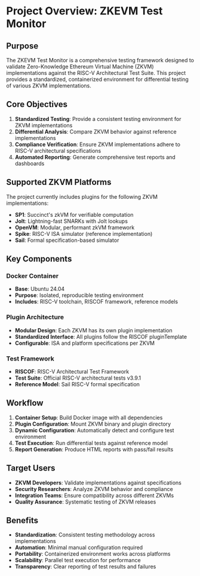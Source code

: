 # Project Overview: ZKEVM Test Monitor

## Purpose

The ZKEVM Test Monitor is a comprehensive testing framework designed to validate Zero-Knowledge Ethereum Virtual Machine (ZKVM) implementations against the RISC-V Architectural Test Suite. This project provides a standardized, containerized environment for differential testing of various ZKVM implementations.

## Core Objectives

1. **Standardized Testing**: Provide a consistent testing environment for ZKVM implementations
2. **Differential Analysis**: Compare ZKVM behavior against reference implementations
3. **Compliance Verification**: Ensure ZKVM implementations adhere to RISC-V architectural specifications
4. **Automated Reporting**: Generate comprehensive test reports and dashboards

## Supported ZKVM Platforms

The project currently includes plugins for the following ZKVM implementations:

- **SP1**: Succinct's zkVM for verifiable computation
- **Jolt**: Lightning-fast SNARKs with Jolt lookups
- **OpenVM**: Modular, performant zkVM framework
- **Spike**: RISC-V ISA simulator (reference implementation)
- **Sail**: Formal specification-based simulator

## Key Components

### Docker Container
- **Base**: Ubuntu 24.04
- **Purpose**: Isolated, reproducible testing environment
- **Includes**: RISC-V toolchain, RISCOF framework, reference models

### Plugin Architecture
- **Modular Design**: Each ZKVM has its own plugin implementation
- **Standardized Interface**: All plugins follow the RISCOF pluginTemplate
- **Configurable**: ISA and platform specifications per ZKVM

### Test Framework
- **RISCOF**: RISC-V Architectural Test Framework
- **Test Suite**: Official RISC-V architectural tests v3.9.1
- **Reference Model**: Sail RISC-V formal specification

## Workflow

1. **Container Setup**: Build Docker image with all dependencies
2. **Plugin Configuration**: Mount ZKVM binary and plugin directory
3. **Dynamic Configuration**: Automatically detect and configure test environment
4. **Test Execution**: Run differential tests against reference model
5. **Report Generation**: Produce HTML reports with pass/fail results

## Target Users

- **ZKVM Developers**: Validate implementations against specifications
- **Security Researchers**: Analyze ZKVM behavior and compliance
- **Integration Teams**: Ensure compatibility across different ZKVMs
- **Quality Assurance**: Systematic testing of ZKVM releases

## Benefits

- **Standardization**: Consistent testing methodology across implementations
- **Automation**: Minimal manual configuration required
- **Portability**: Containerized environment works across platforms
- **Scalability**: Parallel test execution for performance
- **Transparency**: Clear reporting of test results and failures